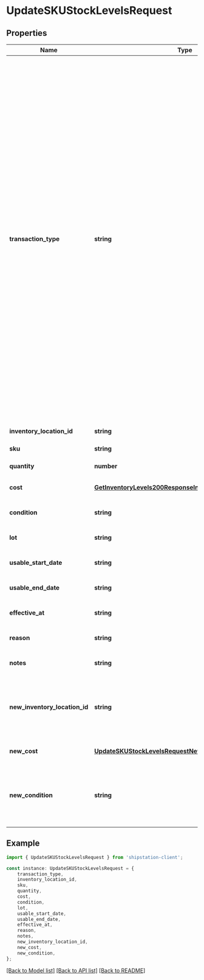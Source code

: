 # UpdateSKUStockLevelsRequest


## Properties

Name | Type | Description | Notes
------------ | ------------- | ------------- | -------------
**transaction_type** | **string** | The type of update to perform:   increment: Increase inventory quantity for specified location.   decrement: Decreate inventory quantity for specified location given a set of filters.   adjust: Adjust on hand quantity of inventory for specified location to the quantity indicated. This is done by either adding or removing inventory in the condition specified.   modify: Modify attributes on specified inventory. The filters work the same as for decrement transaction type.  | [default to undefined]
**inventory_location_id** | **string** |  | [default to undefined]
**sku** | **string** |  | [default to undefined]
**quantity** | **number** |  | [default to undefined]
**cost** | [**GetInventoryLevels200ResponseInventoryInnerAverageCost**](GetInventoryLevels200ResponseInventoryInnerAverageCost.md) |  | [optional] [default to undefined]
**condition** | **string** |  | [optional] [default to undefined]
**lot** | **string** |  | [optional] [default to undefined]
**usable_start_date** | **string** |  | [optional] [default to undefined]
**usable_end_date** | **string** |  | [optional] [default to undefined]
**effective_at** | **string** |  | [optional] [default to undefined]
**reason** | **string** |  | [optional] [default to undefined]
**notes** | **string** |  | [optional] [default to undefined]
**new_inventory_location_id** | **string** | Used with the modify transaction type to move inventory to a new location | [optional] [default to undefined]
**new_cost** | [**UpdateSKUStockLevelsRequestNewCost**](UpdateSKUStockLevelsRequestNewCost.md) |  | [optional] [default to undefined]
**new_condition** | **string** | Used with the modify transaction type to change the condition of existing inventory | [optional] [default to undefined]

## Example

```typescript
import { UpdateSKUStockLevelsRequest } from 'shipstation-client';

const instance: UpdateSKUStockLevelsRequest = {
    transaction_type,
    inventory_location_id,
    sku,
    quantity,
    cost,
    condition,
    lot,
    usable_start_date,
    usable_end_date,
    effective_at,
    reason,
    notes,
    new_inventory_location_id,
    new_cost,
    new_condition,
};
```

[[Back to Model list]](../README.md#documentation-for-models) [[Back to API list]](../README.md#documentation-for-api-endpoints) [[Back to README]](../README.md)
